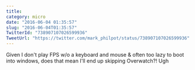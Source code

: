 ```yaml
---
title: 
category: micro
date: "2016-06-04 01:35:57"
slug: "2016-06-04T01:35:57"
TwitterId: "738907107026599936"
TweetUrl: "https://twitter.com/mark_philpot/status/738907107026599936"
---
```


Given I don't play FPS w/o a keyboard and mouse &amp; often too lazy to boot
into windows, does that mean I'll end up skipping Overwatch?! Ugh
